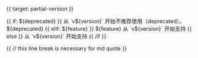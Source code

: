 {{ target: partial-version }}

<div class="doc-partial-version">
{{ if: ${deprecated} }}
从 `v${version}` 开始不推荐使用（deprecated）。${deprecated}
{{ elif: ${feature} }}
${feature} 从 `v${version}` 开始支持
{{ else }}
从 `v${version}` 开始支持
{{ /if }}
</div>

{{ // this line break is necessary for md quote }}
